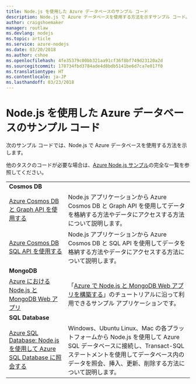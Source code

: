 ```yaml
---
title: Node.js を使用した Azure データベースのサンプル コード
description: Node.js で Azure データベースを使用する方法を示すサンプル コード。
author: craigshoemaker
manager: routlaw
ms.devlang: nodejs
ms.topic: article
ms.service: azure-nodejs
ms.date: 03/20/2018
ms.author: cshoe
ms.openlocfilehash: 4fe35379c00bb321aa91cf36f8bf749d23120a2d
ms.sourcegitcommit: 178734fbd3784ade4d8bdb5141be6d7ca7e017f0
ms.translationtype: HT
ms.contentlocale: ja-JP
ms.lasthandoff: 03/23/2018
---
```

# <a name="azure-databases-with-nodejs-code-samples"></a>Node.js を使用した Azure データベースのサンプル コード

次のサンプル コードでは、Node.js で Azure データベースを使用する方法を示します。

他のタスクのコードが必要な場合は、[Azure Node.js サンプル](https://azure.microsoft.com/resources/samples/?term=nodejs)の完全な一覧を参照してください。

| | |
|---|---|
| **Cosmos DB** ||
| [Azure Cosmos DB と Graph API を使用する](https://azure.microsoft.com/resources/samples/azure-cosmos-db-graph-nodejs-getting-started/) | Node.js アプリケーションから Azure Cosmos DB と Graph API を使用してデータを格納する方法やデータにアクセスする方法について説明します。 |
| [Azure Cosmos DB SQL API を使用する](https://azure.microsoft.com/resources/samples/azure-cosmos-db-documentdb-nodejs-getting-started/) | Node.js アプリケーションから Azure Cosmos DB と SQL API を使用してデータを格納する方法やデータにアクセスする方法について説明します。 |
| **MongoDB** ||
| [Azure における Node.js と MongoDB Web アプリ](https://azure.microsoft.com/resources/samples/meanjs/) | 「[Azure で Node.js と MongoDB Web アプリを構築する](http://docs.microsoft.com/azure/app-service-web/app-service-web-tutorial-nodejs-mongodb-app?toc=/azure/node/toc.json&bc=/azure/node/toc.json)」のチュートリアルに沿って利用できるサンプル アプリケーションです。 |
| **SQL Database** ||
| [Azure SQL Database: Node.js を使用して Azure SQL Database に照会する](https://docs.microsoft.com/azure/sql-database/sql-database-connect-query-nodejs) | Windows、Ubuntu Linux、Mac の各プラットフォームから Node.js を使用して Azure SQL データベースに接続し、Transact-SQL ステートメントを使用してデータベース内のデータを照会、挿入、更新、削除する方法について説明します。 |
